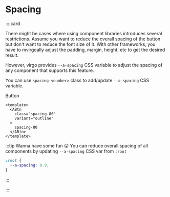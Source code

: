 # Spacing

::::card

There might be cases where using component libraries introduces several restrictions. Assume you want to reduce the overall spacing of the button but don't want to reduce the font size of it. With other frameworks, you have to mvirgoally adjust the padding, margin, height, etc to get the desired result.

However, virgo provides `--a-spacing` CSS variable to adjust the spacing of any component that supports this feature.

You can use `spacing-<number>` class to add/update `--a-spacing` CSS variable.

<ABtn class="spacing-80" variant="outline">Button</ABtn>

```vue{3}
<template>
  <ABtn
    class="spacing-80"
    variant="outline"
  >
    spacing-80
  </ABtn>
</template>
```

:::tip Wanna have some fun 😜
You can reduce overall spacing of all components by updating `--a-spacing` CSS var from `:root`

```css
:root {
  --a-spacing: 0.9;
}
```

:::

::::
